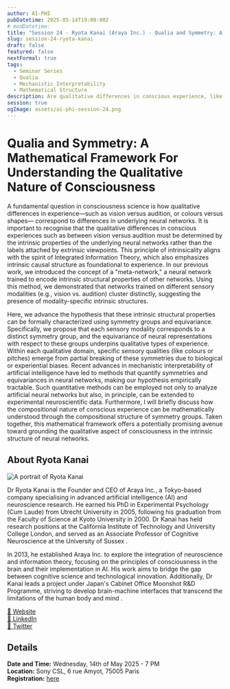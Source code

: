 ```yaml
---
author: AI-PHI
pubDatetime: 2025-05-14T19:00:00Z
# modDatetime:
title: "Session 24 - Ryota Kanai (Araya Inc.) - Qualia and Symmetry: A Mathematical Framework For Understanding the Qualitative Nature of Consciousness"
slug: session-24-ryota-kanai
draft: false
featured: false
nextFormal: true
tags:
  - Seminar Series
  - Qualia
  - Mechanistic Interpretability
  - Mathematical Structure
description: Are qualitative differences in conscious experience, like vision versus audition, shaped by the intrinsic structure of neural networks? This talk proposes a mathematical framework using symmetry groups and equivariance to characterize these differences. This approach offers a new path for linking consciousness to neural architecture.
session: true
ogImage: assets/ai-phi-session-24.png
---
```


# Qualia and Symmetry: A Mathematical Framework For Understanding the Qualitative Nature of Consciousness

A fundamental question in consciousness science is how qualitative differences in experience—such as vision versus audition, or colours versus shapes— correspond to differences in underlying neural networks. It is important to recognise that the qualitative differences in conscious experiences such as between vision versus audition must be determined by the intrinsic properties of the underlying neural networks rather than the labels attached by extrinsic viewpoints. This principle of intrinsicality aligns with the spirit of Integrated Information Theory, which also emphasizes intrinsic causal structure as foundational to experience. In our previous work, we introduced the concept of a "meta-network," a neural network trained to encode intrinsic structural properties of other networks. Using this method, we demonstrated that networks trained on different sensory modalities (e.g., vision vs. audition) cluster distinctly, suggesting the presence of modality-specific intrinsic structures.

Here, we advance the hypothesis that these intrinsic structural properties can be formally characterized using symmetry groups and equivariance. Specifically, we propose that each sensory modality corresponds to a distinct symmetry group, and the equivariance of neural representations with respect to these groups underpins qualitative types of experience. Within each qualitative domain, specific sensory qualities (like colours or pitches) emerge from partial breaking of these symmetries due to biological or experiential biases. Recent advances in mechanistic interpretability of artificial intelligence have led to methods that quantify symmetries and equivariances in neural networks, making our hypothesis empirically tractable. Such quantitative methods can be employed not only to analyze artificial neural networks but also, in principle, can be extended to experimental neuroscientific data. Furthermore, I will briefly discuss how the compositional nature of conscious experience can be mathematically understood through the compositional structure of symmetry groups. Taken together, this mathematical framework offers a potentially promising avenue toward grounding the qualitative aspect of consciousness in the intrinsic structure of neural networks.

## About Ryota Kanai

<img src="/assets/session-24-ryota-kanai.jpg" alt="A portrait of Ryota Kanai" />

Dr Ryota Kanai is the Founder and CEO of Araya Inc., a Tokyo-based company specialising in advanced artificial intelligence (AI) and neuroscience research. He earned his PhD in Experimental Psychology (Cum Laude) from Utrecht University in 2005, following his graduation from the Faculty of Science at Kyoto University in 2000. Dr Kanai has held research positions at the California Institute of Technology and University College London, and served as an Associate Professor of Cognitive Neuroscience at the University of Sussex .

In 2013, he established Araya Inc. to explore the integration of neuroscience and information theory, focusing on the principles of consciousness in the brain and their implementation in AI. His work aims to bridge the gap between cognitive science and technological innovation. Additionally, Dr Kanai leads a project under Japan's Cabinet Office Moonshot R&D Programme, striving to develop brain-machine interfaces that transcend the limitations of the human body and mind .

<!--

<!--  [🦋Bluesky](https:)
[🐘 Mastodon](https://)
-->

[🔗 Website](https://research.araya.org/member/ryota-kanai-phd)  
[💼 LinkedIn](https://www.linkedin.com/in/ryota-kanai-3585979/)  
[🐧 Twitter](https://x.com/kanair)

## Details

**Date and Time:** Wednesday, 14th of May 2025 - 7 PM  
**Location:** Sony CSL, 6 rue Amyot, 75005 Paris  
**Registration:** [here](https://lu.ma/myuqrk7i)
